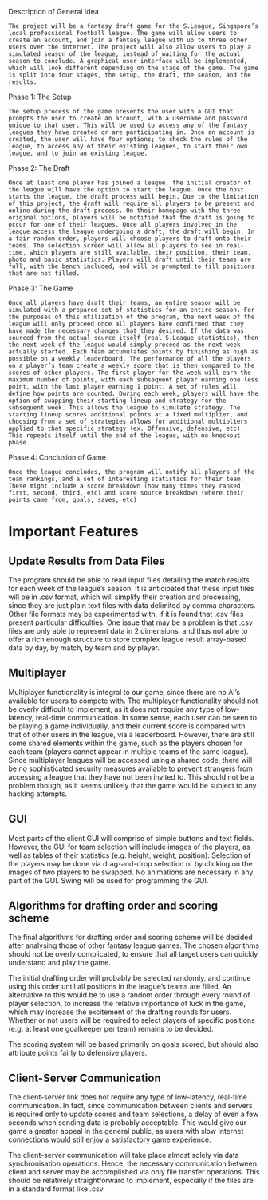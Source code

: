 Description of General Idea

	The project will be a fantasy draft game for the S.League, Singapore’s local professional football league. The game will allow users to create an account, and join a fantasy league with up to three other users over the internet. The project will also allow users to play a simulated season of the league, instead of waiting for the actual season to conclude. A graphical user interface will be implemented, which will look different depending on the stage of the game. The game is split into four stages, the setup, the draft, the season, and the results.

Phase 1: The Setup

	The setup process of the game presents the user with a GUI that prompts the user to create an account, with a username and password unique to that user. This will be used to access any of the fantasy leagues they have created or are participating in. Once an account is created, the user will have four options; to check the rules of the league, to access any of their existing leagues, to start their own league, and to join an existing league. 
	
Phase 2: The Draft

	Once at least one player has joined a league, the initial creator of the league will have the option to start the league. Once the host starts the league, the draft process will begin. Due to the limitation of this project, the draft will require all players to be present and online during the draft process. On their homepage with the three original options, players will be notified that the draft is going to occur for one of their leagues. Once all players involved in the league access the league undergoing a draft, the draft will begin. In a fair random order, players will choose players to draft onto their teams. The selection screen will allow all players to see in real-time, which players are still available, their position, their team, photo and basic statistics. Players will draft until their teams are full, with the bench included, and will be prompted to fill positions that are not filled. 

Phase 3: The Game

	Once all players have draft their teams, an entire season will be simulated with a prepared set of statistics for an entire season. For the purposes of this utilization of the program, the next week of the league will only proceed once all players have confirmed that they have made the necessary changes that they desired. If the data was sourced from the actual source itself (real S.League statistics), then the next week of the league would simply proceed as the next week actually started. Each team accumulates points by finishing as high as possible on a weekly leaderboard. The performance of all the players on a player’s team create a weekly score that is then compared to the scores of other players. The first player for the week will earn the maximum number of points, with each subsequent player earning one less point, with the last player earning 1 point. A set of rules will define how points are counted. During each week, players will have the option of swapping their starting lineup and strategy for the subsequent week. This allows the league to simulate strategy. The starting lineup scores additional points at a fixed multiplier, and choosing from a set of strategies allows for additional multipliers applied to that specific strategy (ex. Offensive, defensive, etc). This repeats itself until the end of the league, with no knockout phase.

Phase 4: Conclusion of Game

	Once the league concludes, the program will notify all players of the team rankings, and a set of interesting statistics for their team. These might include a score breakdown (how many times they ranked first, second, third, etc) and score source breakdown (where their points came from, goals, saves, etc)

# Important Features
## Update Results from Data Files
The program should be able to read input files detailing the match results for each week of the league’s season. It is anticipated that these input files will be in .csv format, which will simplify their creation and processing, since they are just plain text files with data delimited by comma characters. Other file formats may be experimented with, if it is found that .csv files present particular difficulties. One issue that may be a problem is that .csv files are only able to represent data in 2 dimensions, and thus not able to offer a rich enough structure to store complex league result array-based data by day, by match, by team and by player.

## Multiplayer
Multiplayer functionality is integral to our game, since there are no AI’s available for users to compete with. The multiplayer functionality should not be overly difficult to implement, as it does not require any type of low-latency, real-time communication. In some sense, each user can be seen to be playing a game individually, and their current score is compared with that of other users in the league, via a leaderboard. However, there are still some shared elements within the game, such as the players chosen for each team (players cannot appear in multiple teams of the same league).
Since multiplayer leagues will be accessed using a shared code, there will be no sophisticated security measures available to prevent strangers from accessing a league that they have not been invited to. This should not be a problem though, as it seems unlikely that the game would be subject to any hacking attempts.

## GUI
Most parts of the client GUI will comprise of simple buttons and text fields. However, the GUI for team selection will include images of the players, as well as tables of their statistics (e.g. height, weight, position). Selection of the players may be done via drag-and-drop selection or by clicking on the images of two players to be swapped. No animations are necessary in any part of the GUI. Swing will be used for programming the GUI.

## Algorithms for drafting order and scoring scheme
The final algorithms for drafting order and scoring scheme will be decided after analysing those of other fantasy league games. The chosen algorithms should not be overly complicated, to ensure that all target users can quickly understand and play the game.

The initial drafting order will probably be selected randomly, and continue using this order until all positions in the league’s teams are filled. An alternative to this would be to use a random order through every round of player selection, to increase the relative importance of luck in the game, which may increase the excitement of the drafting rounds for users. Whether or not users will be required to select players of specific positions (e.g. at least one goalkeeper per team) remains to be decided.

The scoring system will be based primarily on goals scored, but should also attribute points fairly to defensive players.

## Client-Server Communication
The client-server link does not require any type of low-latency, real-time communication. In fact, since communication between clients and servers is required only to update scores and team selections, a delay of even a few seconds when sending data is probably acceptable. This would give our game a greater appeal in the general public, as users with slow Internet connections would still enjoy a satisfactory game experience.

The client-server communication will take place almost solely via data synchronisation operations. Hence, the necessary communication between client and server may be accomplished via only file transfer operations. This should be relatively straightforward to implement, especially if the files are in a standard format like .csv.
